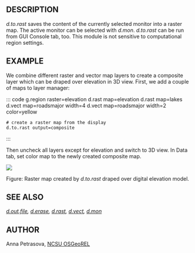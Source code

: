 ## DESCRIPTION

*d.to.rast* saves the content of the currently selected monitor into a
raster map. The active monitor can be selected with *d.mon*. *d.to.rast*
can be run from GUI Console tab, too. This module is not sensitive to
computational region settings.

## EXAMPLE

We combine different raster and vector map layers to create a composite
layer which can be draped over elevation in 3D view. First, we add a
couple of maps to layer manager:

::: code
    g.region raster=elevation
    d.rast map=elevation
    d.rast map=lakes
    d.vect map=roadsmajor width=4
    d.vect map=roadsmajor width=2 color=yellow

    # create a raster map from the display
    d.to.rast output=composite
:::

Then uncheck all layers except for elevation and switch to 3D view. In
Data tab, set color map to the newly created composite map.

![](d_to_rast_3D_example.jpg)

Figure: Raster map created by *d.to.rast* draped over digital elevation
model.

## SEE ALSO

*[d.out.file](d.out.file.html), [d.erase](d.erase.html),
[d.rast](d.rast.html), [d.vect](d.vect.html), [d.mon](d.mon.html)*

## AUTHOR

Anna Petrasova, [NCSU OSGeoREL](http://gis.ncsu.edu/osgeorel/)
